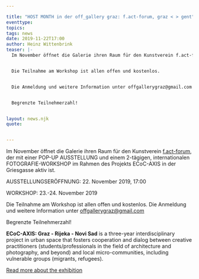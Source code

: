 ```yaml
---

title: "HOST MONTH in der off_gallery graz: f.act-forum, graz < > gent"
eventtype:
topics:
tags: news
date: 2019-11-22T17:00
author: Heinz Wittenbrink
teaser: |-
  Im November öffnet die Galerie ihren Raum für den Kunstverein f.act-forum, der mit einer POP-UP AUSSTELLUNG und einem 2-tägigen, internationalen FOTOGRAFIE-WORKSHOP im Rahmen des Projekts ECoC-AXIS in der Griesgasse aktiv ist.


  Die Teilnahme am Workshop ist allen offen und kostenlos.


  Die Anmeldung und weitere Information unter offgallerygraz@gmail.com


  Begrenzte Teilnehmerzahl!


layout: news.njk
quote:


---
```

Im November öffnet die Galerie ihren Raum für den Kunstverein [f.act-forum](http://fact-forum.net/ "Fact-Forum.net"), der mit einer POP-UP AUSSTELLUNG und einem 2-tägigen, internationalen FOTOGRAFIE-WORKSHOP im Rahmen des Projekts ECoC-AXIS in der Griesgasse aktiv ist.

AUSSTELLUNGSERÖFFNUNG: 22. November 2019, 17:00

WORKSHOP: 23.-24. November 2019

Die Teilnahme am Workshop ist allen offen und kostenlos. Die Anmeldung und weitere Information unter [offgallerygraz@gmail.com](mailto:offgallerygraz@gmail.com)

Begrenzte Teilnehmerzahl!

**ECoC-AXIS: Graz - Rijeka - Novi Sad** is a three-year interdisciplinary project in urban space that fosters cooperation and dialog between creative practitioners (students/professionals in the field of architecture and photography, and beyond) and local micro-communities, including vulnerable groups (migrants, refugees).

[Read more about the exhibition](ausstellungen/fact-forum-graz-gent/)
